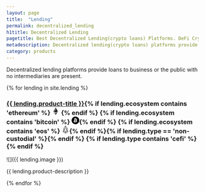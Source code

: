```yaml
---
layout: page
title:  "Lending"
permalink: decentralized_lending
h1title: Decentralized Lending
pagetitle: Best Decentralized Lending(crypto loans) Platforms. DeFi Crypto lending platforms.
metadescription: Decentralized lending(crypto loans) platforms provide loans to business or the public with no intermediaries are present. List of DeFi crypto lending platforms.
category: products
---
```

Decentralized lending platforms provide loans to business or the public with no intermediaries are present.

{% for lending in site.lending %}
### <a href="{{ lending.product-url }}?ref=defiprime.com">{{ lending.product-title }}</a>{% if lending.ecosystem contains 'ethereum' %} ![](images/ether.png "Built on Ethereum or related to Ethereum ecosystem") {% endif %} {% if lending.ecosystem contains 'bitcoin' %} ![](/images/btc.png "Using Bitcoin ecosystem"){% endif %} {% if lending.ecosystem contains 'eos' %} ![](/images/eos.png "Built on EOS or related to EOS ecosystem"){% endif %}{% if lending.type == 'non-custodial' %}<i class="fas fa-user-lock" title="Non-custodial"></i>{% endif %} {% if lending.type contains 'cefi' %}<i class="fas fa-bullseye" title="CeFi product. CeFi products are custodial, use centralized price feeds, initiate margin calls centrally, centrally determine interest rates, and centrally provide liquidity for their margin calls."></i>{% endif %}

![]({{ lending.image }})

{{ lending.product-description }}

{% endfor %}
